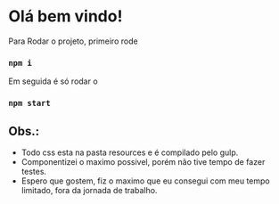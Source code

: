 # Olá bem vindo!

Para Rodar o projeto, primeiro rode 

### `npm i`

Em seguida é só rodar o

### `npm start`

## Obs.:
- Todo css esta na pasta resources e é compilado pelo gulp.
- Componentizei o maximo possivel, porém não tive tempo de fazer testes.
- Espero que gostem, fiz o maximo que eu consegui com meu tempo limitado, fora da jornada de trabalho.

